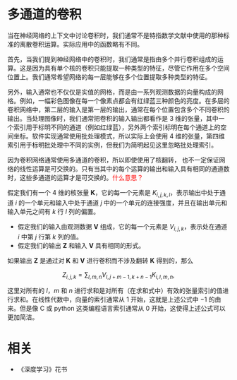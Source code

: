 

# 多通道的卷积


当在神经网络的上下文中讨论卷积时，我们通常不是特指数学文献中使用的那种标准的离散卷积运算。实际应用中的函数略有不同。



首先，当我们提到神经网络中的卷积时，我们通常是指由多个并行卷积组成的运算。这是因为具有单个核的卷积只能提取一种类型的特征，尽管它作用在多个空间位置上。我们通常希望网络的每一层能够在多个位置提取多种类型的特征。

另外，输入通常也不仅仅是实值的网格，而是由一系列观测数据的向量构成的网格。例如，一幅彩色图像在每一个像素点都会有红绿蓝三种颜色的亮度。在多层的卷积网络中，第二层的输入是第一层的输出，通常在每个位置包含多个不同卷积的输出。当处理图像时，我们通常把卷积的输入输出都看作是 3 维的张量，其中一个索引用于标明不同的通道（例如红绿蓝），另外两个索引标明在每个通道上的空间坐标。软件实现通常使用批处理模式，所以实际上会使用 4 维的张量，第四维索引用于标明批处理中不同的实例，但我们为简明起见这里忽略批处理索引。

因为卷积网络通常使用多通道的卷积，所以即使使用了核翻转， 也不一定保证网络的线性运算是可交换的。只有当其中的每个运算的输出和输入具有相同的通道数时，这些多通道的运算才是可交换的。<span style="color:red;">什么意思？</span>

假定我们有一个 4 维的核张量 $\boldsymbol K$，它的每一个元素是 $K_{i,j,k,l}$，表示输出中处于通道 $i$ 的一个单元和输入中处于通道 $j$ 中的一个单元的连接强度，并且在输出单元和输入单元之间有 $k$ 行 $l$ 列的偏置。

- 假定我们的输入由观测数据 $\boldsymbol V$ 组成，它的每一个元素是 $V_{i,j,k}$，表示处在通道 $i$ 中第 $j$ 行第 $k$ 列的值。
- 假定我们的输出 $\boldsymbol Z$ 和输入 $\boldsymbol V$ 具有相同的形式。

如果输出 $\boldsymbol Z$ 是通过对 $\boldsymbol K$ 和 $\boldsymbol V$ 进行卷积而不涉及翻转 $\boldsymbol K$ 得到的，那么

$$
Z_{i,j,k} = \sum_{l,m,n} V_{l, j+m-1, k+n-1} K_{i,l,m,n},
$$

这里对所有的 $l$，$m$ 和 $n$ 进行求和是对所有（在求和式中）有效的张量索引的值进行求和。在线性代数中，向量的索引通常从 1 开始，这就是上述公式中 $-1$ 的由来。但是像 C 或 python 这类编程语言索引通常从 0 开始，这使得上述公式可以更加简洁。







# 相关

- 《深度学习》花书
